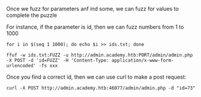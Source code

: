 Once we fuzz for parameters anf ind some, we can fuzz for values to complete the puzzle

For instance, if the parameter is id, then we can fuzz numbers from 1 to 1000

```shell-session
for i in $(seq 1 1000); do echo $i >> ids.txt; done
```

```shell-session
ffuf -w ids.txt:FUZZ -u http://admin.academy.htb:PORT/admin/admin.php -X POST -d 'id=FUZZ' -H 'Content-Type: application/x-www-form-urlencoded' -fs xxx
```
Once you find a correct id, then we can use curl to make a post request:
```shell-session
curl -X POST http://admin.academy.htb:46077/admin/admin.php -d "id=73"
```
